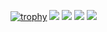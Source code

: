 [![trophy](https://github-profile-trophy.vercel.app/?username=EugeneDyatl0v&theme=onedark&title=Experience,%20Commits)](https://github.com/EugeneDyatl0v/github-profile-trophy)
![](https://github-profile-summary-cards.vercel.app/api/cards/profile-details?username=EugeneDyatl0v&theme=github_dark)
![](https://github-profile-summary-cards.vercel.app/api/cards/most-commit-language?username=EugeneDyatl0v&theme=github_dark)
![](https://github-profile-summary-cards.vercel.app/api/cards/repos-per-language?username=EugeneDyatl0v&theme=github_dark)
![](https://github-profile-summary-cards.vercel.app/api/cards/productive-time?username=EugeneDyatl0v&theme=github_dark&utcOffset=3)
